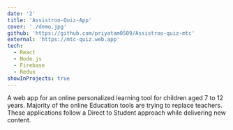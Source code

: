```yaml
---
date: '2'
title: 'Assistroo-Quiz-App'
cover: './demo.jpg'
github: 'https://github.com/priyatam0509/Assistroo-quiz-mtc'
external: 'https://mtc-quiz.web.app'
tech:
  - React
  - Node.js
  - Firebase
  - Redux
showInProjects: true
---
```


A web app for an online personalized learning tool for children aged 7 to 12 years. Majority of the online Education tools are trying to replace teachers. These applications follow a Direct to Student approach while delivering new content.
